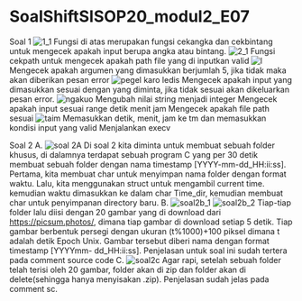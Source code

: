 # SoalShiftSISOP20_modul2_E07
Soal 1
![1_1](https://user-images.githubusercontent.com/61625353/77227389-9a949180-6bb2-11ea-8b9d-4d2c4aacb58f.PNG)
Fungsi di atas merupakan fungsi cekangka dan cekbintang untuk mengecek apakah input berupa angka atau bintang.
![2_1](https://user-images.githubusercontent.com/61625353/77227480-3d4d1000-6bb3-11ea-8407-55541f4698b0.PNG)
Fungsi cekpath untuk mengecek apakah path file yang di inputkan valid
![l](https://user-images.githubusercontent.com/61625353/77227564-c6644700-6bb3-11ea-8ec1-c904adba61ad.PNG)
Mengecek apakah argumen yang dimasukkan berjumlah 5, jika tidak maka akan diberikan pesan error
![pegel karo ledis](https://user-images.githubusercontent.com/61625353/77227632-4d192400-6bb4-11ea-9886-50f9f1f38540.PNG)
Mengecek apakah input yang dimasukkan sesuai dengan yang diminta, jika tidak sesuai akan dikeluarkan pesan error.
![ngakuo](https://user-images.githubusercontent.com/61625353/77227694-b1d47e80-6bb4-11ea-91e3-27124c0bb476.PNG)
Mengubah nilai string menjadi integer
Mengecek apakah input sesuai range detik menit jam
Mengecek apakah file path sesuai
![taim](https://user-images.githubusercontent.com/61625353/77227781-4808a480-6bb5-11ea-9ceb-2de857becad9.PNG)
Memasukkan detik, menit, jam ke tm dan memasukkan kondisi input yang valid
Menjalankan execv

Soal 2
A. ![soal 2A](https://user-images.githubusercontent.com/61625353/76606273-8d3d2e80-6544-11ea-8766-c16cf232d46a.PNG)
Di soal 2 kita diminta untuk membuat sebuah folder khusus, di dalamnya terdapat sebuah program C yang per 30 detik membuat sebuah folder dengan nama timestamp [YYYY-mm-dd_HH:ii:ss]. Pertama, kita membuat char untuk menyimpan nama folder dengan format waktu. Lalu, kita menggunakan struct untuk mengambil current time. kemudian waktu dimasukkan ke dalam char Time_dir, kemudian membuat char untuk penyimpanan directory baru.
B. ![soal2b_1](https://user-images.githubusercontent.com/61625353/76607628-dc845e80-6546-11ea-8e5d-f51082472506.PNG)
![soal2b_2](https://user-images.githubusercontent.com/61625353/76607662-eefe9800-6546-11ea-9440-b1e38edca090.PNG)
Tiap-tiap folder lalu diisi dengan 20 gambar yang di download dari https://picsum.photos/, dimana tiap gambar di download setiap 5 detik. Tiap gambar berbentuk persegi dengan ukuran (t%1000)+100 piksel dimana t adalah detik Epoch Unix. Gambar tersebut diberi nama dengan format timestamp [YYYYmm- dd_HH:ii:ss]. Penjelasan untuk soal ini sudah tertera pada comment source code
C. ![soal2c](https://user-images.githubusercontent.com/61625353/76607956-68968600-6547-11ea-9071-ad4e338b9c19.PNG)
Agar rapi, setelah sebuah folder telah terisi oleh 20 gambar, folder akan di zip dan folder akan di delete(sehingga hanya menyisakan .zip). Penjelasan sudah jelas pada comment sc.
